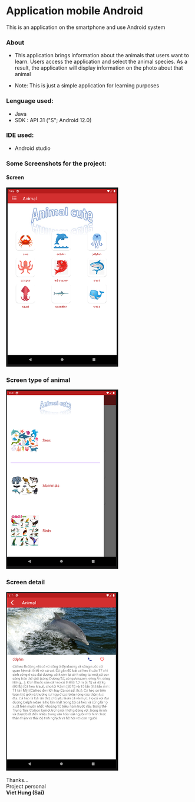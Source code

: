 # Application mobile Android
This is an application on the smartphone and use Android system

### About
- This application brings information about the animals that users want to learn. Users access the application and select the animal species. As a result, the application will display information on the photo about that animal

- Note: This is just a simple application for learning purposes

### Lenguage used:
- Java
- SDK : API 31 ("S"; Android 12.0)
### IDE used:
- Android studio

### Some Screenshots for the project:
#### Screen
![image](https://github.com/thangtran180492/android-studio-application-animal/blob/main/photo/screen%201.png)

### Screen type of animal
![image](https://github.com/thangtran180492/android-studio-application-animal/blob/main/photo/screen%202.png)

### Screen detail
![image](https://github.com/thangtran180492/android-studio-application-animal/blob/main/photo/screen%203.png)

<bold>Thanks...</bold>
<br/>Project personal<br/>
<b>Viet Hung (Sai)</b>
